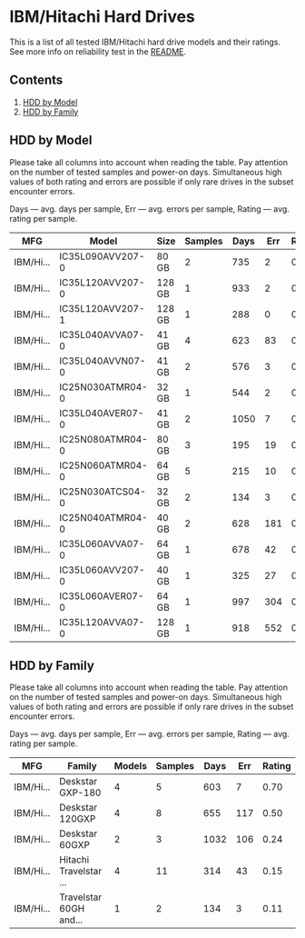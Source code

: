 IBM/Hitachi Hard Drives
=======================

This is a list of all tested IBM/Hitachi hard drive models and their ratings. See more
info on reliability test in the [README](https://github.com/linuxhw/SMART).

Contents
--------

1. [ HDD by Model  ](#hdd-by-model)
2. [ HDD by Family ](#hdd-by-family)

HDD by Model
------------

Please take all columns into account when reading the table. Pay attention on the
number of tested samples and power-on days. Simultaneous high values of both rating
and errors are possible if only rare drives in the subset encounter errors.

Days   — avg. days per sample,
Err    — avg. errors per sample,
Rating — avg. rating per sample.

| MFG       | Model              | Size   | Samples | Days  | Err   | Rating |
|-----------|--------------------|--------|---------|-------|-------|--------|
| IBM/Hi... | IC35L090AVV207-0   | 80 GB  | 2       | 735   | 2     | 0.92   |
| IBM/Hi... | IC35L120AVV207-0   | 128 GB | 1       | 933   | 2     | 0.85   |
| IBM/Hi... | IC35L120AVV207-1   | 128 GB | 1       | 288   | 0     | 0.79   |
| IBM/Hi... | IC35L040AVVA07-0   | 41 GB  | 4       | 623   | 83    | 0.71   |
| IBM/Hi... | IC35L040AVVN07-0   | 41 GB  | 2       | 576   | 3     | 0.57   |
| IBM/Hi... | IC25N030ATMR04-0   | 32 GB  | 1       | 544   | 2     | 0.50   |
| IBM/Hi... | IC35L040AVER07-0   | 41 GB  | 2       | 1050  | 7     | 0.36   |
| IBM/Hi... | IC25N080ATMR04-0   | 80 GB  | 3       | 195   | 19    | 0.16   |
| IBM/Hi... | IC25N060ATMR04-0   | 64 GB  | 5       | 215   | 10    | 0.11   |
| IBM/Hi... | IC25N030ATCS04-0   | 32 GB  | 2       | 134   | 3     | 0.11   |
| IBM/Hi... | IC25N040ATMR04-0   | 40 GB  | 2       | 628   | 181   | 0.05   |
| IBM/Hi... | IC35L060AVVA07-0   | 64 GB  | 1       | 678   | 42    | 0.04   |
| IBM/Hi... | IC35L060AVV207-0   | 40 GB  | 1       | 325   | 27    | 0.03   |
| IBM/Hi... | IC35L060AVER07-0   | 64 GB  | 1       | 997   | 304   | 0.01   |
| IBM/Hi... | IC35L120AVVA07-0   | 128 GB | 1       | 918   | 552   | 0.00   |

HDD by Family
-------------

Please take all columns into account when reading the table. Pay attention on the
number of tested samples and power-on days. Simultaneous high values of both rating
and errors are possible if only rare drives in the subset encounter errors.

Days   — avg. days per sample,
Err    — avg. errors per sample,
Rating — avg. rating per sample.

| MFG       | Family                 | Models | Samples | Days  | Err   | Rating |
|-----------|------------------------|--------|---------|-------|-------|--------|
| IBM/Hi... | Deskstar GXP-180       | 4      | 5       | 603   | 7     | 0.70   |
| IBM/Hi... | Deskstar 120GXP        | 4      | 8       | 655   | 117   | 0.50   |
| IBM/Hi... | Deskstar 60GXP         | 2      | 3       | 1032  | 106   | 0.24   |
| IBM/Hi... | Hitachi Travelstar ... | 4      | 11      | 314   | 43    | 0.15   |
| IBM/Hi... | Travelstar 60GH and... | 1      | 2       | 134   | 3     | 0.11   |
